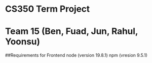 # CS350 Term Project

# Team 15 (Ben, Fuad, Jun, Rahul, Yoonsu)

##Requirements for Frontend
node (version 19.8.1)
npm (vresion 9.5.1)
